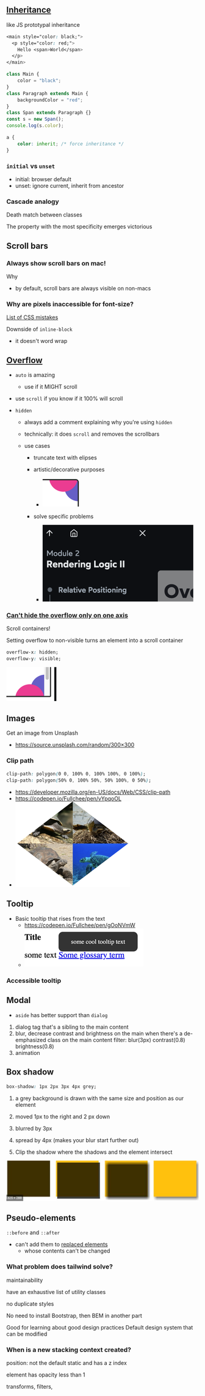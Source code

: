 ## [Inheritance](https://courses.joshwcomeau.com/css-for-js/01-rendering-logic-1/01-built-ins-and-inheritance)

like JS prototypal inheritance

```css
<main style="color: black;">
  <p style="color: red;">
    Hello <span>World</span>
  </p>
</main>
```

```javascript
class Main {
    color = "black";
}
class Paragraph extends Main {
    backgroundColor = "red";
}
class Span extends Paragraph {}
const s = new Span();
console.log(s.color);
```

```css
a {
    color: inherit; /* force inheritance */
}
```

### `initial` vs `unset`

-   initial: browser default
-   unset: ignore current, inherit from ancestor

### Cascade analogy

Death match between classes

The property with the most specificity emerges victorious

## Scroll bars

### Always show scroll bars on mac!

Why

-   by default, scroll bars are always visible on non-macs

### Why are pixels inaccessible for font-size?

[List of CSS mistakes](https://wiki.csswg.org/ideas/mistakes)

Downside of `inline-block`

-   it doesn't word wrap

## [Overflow](https://courses.joshwcomeau.com/css-for-js/02-rendering-logic-2/14-overflow)

-   `auto` is amazing
    -   use if it MIGHT scroll
-   use `scroll` if you know if it 100% will scroll
-   `hidden`

    -   always add a comment explaining why you're using `hidden`
    -   technically: it does `scroll` and removes the scrollbars
    -   use cases

        -   truncate text with elipses
        -   artistic/decorative purposes

            -   ![b1c377c5de363ba8c6064889e2d9f6fd.png](../b1c377c5de363ba8c6064889e2d9f6fd.png)

        -   solve specific problems
            -   ![6279ff3f7c7ff1aa8ec781a1fc9a36c8.png](../6279ff3f7c7ff1aa8ec781a1fc9a36c8.png)

### [Can't hide the overflow only on one axis](https://courses.joshwcomeau.com/css-for-js/02-rendering-logic-2/14-overflow#scroll-containers)

Scroll containers!

Setting overflow to non-visible turns an element into a scroll container

```css
overflow-x: hidden;
overflow-y: visible;
```

![de9ff42109765ccb58504230868356c2.png](../de9ff42109765ccb58504230868356c2.png)

## Images

Get an image from Unsplash

-   https://source.unsplash.com/random/300×300

### Clip path

```css
clip-path: polygon(0 0, 100% 0, 100% 100%, 0 100%);
clip-path: polygon(50% 0, 100% 50%, 50% 100%, 0 50%);
```

-   https://developer.mozilla.org/en-US/docs/Web/CSS/clip-path
-   https://codepen.io/Fullchee/pen/vYpqoOL
-   ![452a9d50f93ea6ccb6066564394f2818.png](../452a9d50f93ea6ccb6066564394f2818.png)

## Tooltip

-   Basic tooltip that rises from the text
    -   <https://codepen.io/Fullchee/pen/gOoNVmW>
    -   ![Image not found: d097e5540a0600370559549ecc2ea03d.png](../d097e5540a0600370559549ecc2ea03d.png "Image not found: d097e5540a0600370559549ecc2ea03d.png")

### Accessible tooltip

## Modal

-   `aside` has better support than `dialog`

1. dialog tag that's a sibling to the main content
2. blur, decrease contrast and brightness on the main when there's a de-emphasized class on the main content
   filter: blur(3px) contrast(0.8) brightness(0.8)
3. animation

## Box shadow

```css
box-shadow: 1px 2px 3px 4px grey;
```

1. a grey background is drawn with the same size and position as our element

2. moved 1px to the right and 2 px down

3. blurred by 3px

4. spread by 4px (makes your blur start further out)

5. Clip the shadow where the shadows and the element intersect

![6c759c7b2c4ec32d9974357c2a7f72b8.png](6c759c7b2c4ec32d9974357c2a7f72b8.png "6c759c7b2c4ec32d9974357c2a7f72b8.png")

## Pseudo-elements

`::before` and `::after`

-   can't add them to [replaced elements](https://developer.mozilla.org/en-US/docs/Web/CSS/Replaced_element)
    -   whose contents can't be changed

### What problem does tailwind solve?

maintainability

have an exhaustive list of utility classes

no duplicate styles

No need to install Bootstrap, then BEM in another part

Good for learning about good design practices
Default design system that can be modified

### When is a new stacking context created?

position: not the default static and has a z index

element has opacity less than 1

transforms, filters,
